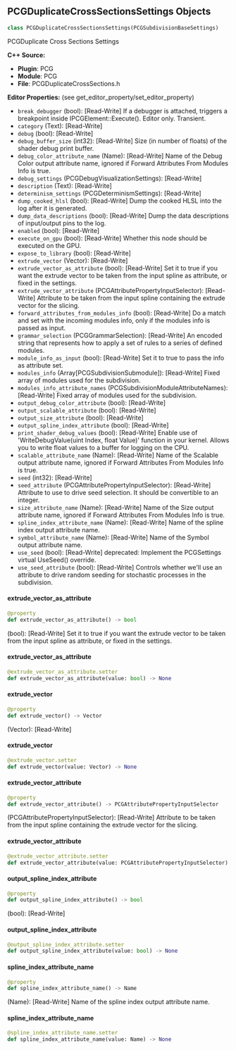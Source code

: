 ## PCGDuplicateCrossSectionsSettings Objects

```python
class PCGDuplicateCrossSectionsSettings(PCGSubdivisionBaseSettings)
```

PCGDuplicate Cross Sections Settings

**C++ Source:**

- **Plugin**: PCG
- **Module**: PCG
- **File**: PCGDuplicateCrossSections.h

**Editor Properties:** (see get_editor_property/set_editor_property)

- ``break_debugger`` (bool):  [Read-Write] If a debugger is attached, triggers a breakpoint inside IPCGElement::Execute(). Editor only. Transient.
- ``category`` (Text):  [Read-Write]
- ``debug`` (bool):  [Read-Write]
- ``debug_buffer_size`` (int32):  [Read-Write] Size (in number of floats) of the shader debug print buffer.
- ``debug_color_attribute_name`` (Name):  [Read-Write] Name of the Debug Color output attribute name, ignored if Forward Attributes From Modules Info is true.
- ``debug_settings`` (PCGDebugVisualizationSettings):  [Read-Write]
- ``description`` (Text):  [Read-Write]
- ``determinism_settings`` (PCGDeterminismSettings):  [Read-Write]
- ``dump_cooked_hlsl`` (bool):  [Read-Write] Dump the cooked HLSL into the log after it is generated.
- ``dump_data_descriptions`` (bool):  [Read-Write] Dump the data descriptions of input/output pins to the log.
- ``enabled`` (bool):  [Read-Write]
- ``execute_on_gpu`` (bool):  [Read-Write] Whether this node should be executed on the GPU.
- ``expose_to_library`` (bool):  [Read-Write]
- ``extrude_vector`` (Vector):  [Read-Write]
- ``extrude_vector_as_attribute`` (bool):  [Read-Write] Set it to true if you want the extrude vector to be taken from the input spline as attribute, or fixed in the settings.
- ``extrude_vector_attribute`` (PCGAttributePropertyInputSelector):  [Read-Write] Attribute to be taken from the input spline containing the extrude vector for the slicing.
- ``forward_attributes_from_modules_info`` (bool):  [Read-Write] Do a match and set with the incoming modules info, only if the modules info is passed as input.
- ``grammar_selection`` (PCGGrammarSelection):  [Read-Write] An encoded string that represents how to apply a set of rules to a series of defined modules.
- ``module_info_as_input`` (bool):  [Read-Write] Set it to true to pass the info as attribute set.
- ``modules_info`` (Array[PCGSubdivisionSubmodule]):  [Read-Write] Fixed array of modules used for the subdivision.
- ``modules_info_attribute_names`` (PCGSubdivisionModuleAttributeNames):  [Read-Write] Fixed array of modules used for the subdivision.
- ``output_debug_color_attribute`` (bool):  [Read-Write]
- ``output_scalable_attribute`` (bool):  [Read-Write]
- ``output_size_attribute`` (bool):  [Read-Write]
- ``output_spline_index_attribute`` (bool):  [Read-Write]
- ``print_shader_debug_values`` (bool):  [Read-Write] Enable use of 'WriteDebugValue(uint Index, float Value)' function in your kernel. Allows you to write float values to a buffer for logging on the CPU.
- ``scalable_attribute_name`` (Name):  [Read-Write] Name of the Scalable output attribute name, ignored if Forward Attributes From Modules Info is true.
- ``seed`` (int32):  [Read-Write]
- ``seed_attribute`` (PCGAttributePropertyInputSelector):  [Read-Write] Attribute to use to drive seed selection. It should be convertible to an integer.
- ``size_attribute_name`` (Name):  [Read-Write] Name of the Size output attribute name, ignored if Forward Attributes From Modules Info is true.
- ``spline_index_attribute_name`` (Name):  [Read-Write] Name of the spline index output attribute name.
- ``symbol_attribute_name`` (Name):  [Read-Write] Name of the Symbol output attribute name.
- ``use_seed`` (bool):  [Read-Write]
  deprecated: Implement the PCGSettings virtual UseSeed() override.
- ``use_seed_attribute`` (bool):  [Read-Write] Controls whether we'll use an attribute to drive random seeding for stochastic processes in the subdivision.

<a id="unreal.PCGDuplicateCrossSectionsSettings.extrude_vector_as_attribute"></a>

#### extrude_vector_as_attribute

```python
@property
def extrude_vector_as_attribute() -> bool
```

(bool):  [Read-Write] Set it to true if you want the extrude vector to be taken from the input spline as attribute, or fixed in the settings.

<a id="unreal.PCGDuplicateCrossSectionsSettings.extrude_vector_as_attribute"></a>

#### extrude_vector_as_attribute

```python
@extrude_vector_as_attribute.setter
def extrude_vector_as_attribute(value: bool) -> None
```

<a id="unreal.PCGDuplicateCrossSectionsSettings.extrude_vector"></a>

#### extrude_vector

```python
@property
def extrude_vector() -> Vector
```

(Vector):  [Read-Write]

<a id="unreal.PCGDuplicateCrossSectionsSettings.extrude_vector"></a>

#### extrude_vector

```python
@extrude_vector.setter
def extrude_vector(value: Vector) -> None
```

<a id="unreal.PCGDuplicateCrossSectionsSettings.extrude_vector_attribute"></a>

#### extrude_vector_attribute

```python
@property
def extrude_vector_attribute() -> PCGAttributePropertyInputSelector
```

(PCGAttributePropertyInputSelector):  [Read-Write] Attribute to be taken from the input spline containing the extrude vector for the slicing.

<a id="unreal.PCGDuplicateCrossSectionsSettings.extrude_vector_attribute"></a>

#### extrude_vector_attribute

```python
@extrude_vector_attribute.setter
def extrude_vector_attribute(value: PCGAttributePropertyInputSelector) -> None
```

<a id="unreal.PCGDuplicateCrossSectionsSettings.output_spline_index_attribute"></a>

#### output_spline_index_attribute

```python
@property
def output_spline_index_attribute() -> bool
```

(bool):  [Read-Write]

<a id="unreal.PCGDuplicateCrossSectionsSettings.output_spline_index_attribute"></a>

#### output_spline_index_attribute

```python
@output_spline_index_attribute.setter
def output_spline_index_attribute(value: bool) -> None
```

<a id="unreal.PCGDuplicateCrossSectionsSettings.spline_index_attribute_name"></a>

#### spline_index_attribute_name

```python
@property
def spline_index_attribute_name() -> Name
```

(Name):  [Read-Write] Name of the spline index output attribute name.

<a id="unreal.PCGDuplicateCrossSectionsSettings.spline_index_attribute_name"></a>

#### spline_index_attribute_name

```python
@spline_index_attribute_name.setter
def spline_index_attribute_name(value: Name) -> None
```

<a id="unreal.PCGDuplicatePointSettings"></a>